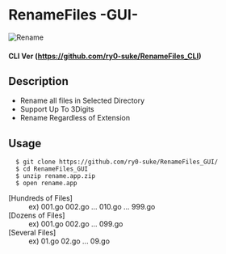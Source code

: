 # RenameFiles -GUI-
![Rename](https://user-images.githubusercontent.com/39426713/104848525-b084f700-5928-11eb-99b7-c97c085217ea.gif)

#### CLI Ver (https://github.com/ry0-suke/RenameFiles_CLI)

## Description
* Rename all files in Selected Directory
* Support Up To 3Digits
* Rename Regardless of Extension

## Usage
```
  $ git clone https://github.com/ry0-suke/RenameFiles_GUI/
  $ cd RenameFiles_GUI
  $ unzip rename.app.zip
  $ open rename.app
```


<dl>
  <dt>[Hundreds of Files]</dt>
  <dd>ex) 001.go 002.go ... 010.go ... 999.go</dd>
  <dt>[Dozens of Files]</dt>
  <dd> ex) 001.go 002.go ... 099.go</dd>
  <dt>[Several Files]</dt>
  <dd>ex) 01.go 02.go ... 09.go</dd>
</dl>
